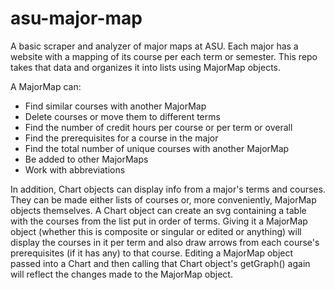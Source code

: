# asu-major-map

A basic scraper and analyzer of major maps at ASU. Each major has a website with a mapping of its course per each term or semester. 
This repo takes that data and organizes it into lists using MajorMap objects.

A MajorMap can:
- Find similar courses with another MajorMap
- Delete courses or move them to different terms
- Find the number of credit hours per course or per term or overall
- Find the prerequisites for a course in the major
- Find the total number of unique courses with another MajorMap
- Be added to other MajorMaps
- Work with abbreviations

In addition, Chart objects can display info from a major's terms and courses.
They can be made either lists of courses or, more conveniently, MajorMap objects themselves.
A Chart object can create an svg containing a table with the courses from the list put in order of terms.
Giving it a MajorMap object (whether this is composite or singular or edited or anything) will display
the courses in it per term and also draw arrows from each course's prerequisites (if it has any) to that course.
Editing a MajorMap object passed into a Chart and then calling that Chart object's getGraph() again will reflect
the changes made to the MajorMap object.